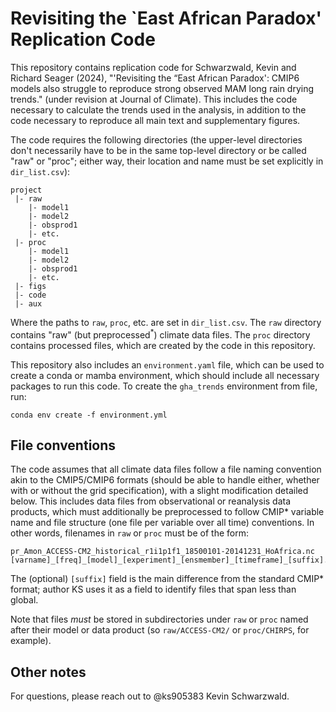 # Revisiting the `East African Paradox' Replication Code
This repository contains replication code for Schwarzwald, Kevin and Richard Seager (2024), "'Revisiting the “East African Paradox': CMIP6 models also struggle to reproduce strong observed MAM long rain drying trends." (under revision at Journal of Climate). This includes the code necessary to calculate the trends used in the analysis, in addition to the code necessary to reproduce all main text and supplementary figures. 

The code requires the following directories (the upper-level directories don't necessarily have to be in the same top-level directory or be called "raw" or "proc"; either way, their location and name must be set explicitly in `dir_list.csv`): 

```
project
 |- raw
    |- model1
    |- model2
    |- obsprod1
    |- etc.
 |- proc
    |- model1
    |- model2
    |- obsprod1
    |- etc.
 |- figs
 |- code
 |- aux
```
Where the paths to `raw`, `proc`, etc. are set in `dir_list.csv`. The `raw` directory contains "raw" (but preprocessed$^*$) climate data files. The `proc` directory contains processed files, which are created by the code in this repository. 

This repository also includes an `environment.yaml` file, which can be used to create a conda or mamba environment, which should include all necessary packages to run this code. To create the `gha_trends` environment from file, run: 

```conda env create -f environment.yml```

## File conventions
The code assumes that all climate data files follow a file naming convention akin to the CMIP5/CMIP6 formats (should be able to handle either, whether with or without the grid specification), with a slight modification detailed below. This includes data files from observational or reanalysis data products, which must additionally be preprocessed to follow CMIP* variable name and file structure (one file per variable over all time) conventions. In other words, filenames in `raw` or `proc` must be of the form: 

```
pr_Amon_ACCESS-CM2_historical_r1i1p1f1_18500101-20141231_HoAfrica.nc
[varname]_[freq]_[model]_[experiment]_[ensmember]_[timeframe]_[suffix].nc
```
The (optional) `[suffix]` field is the main difference from the standard CMIP* format; author KS uses it as a field to identify files that span less than global. 

Note that files _must_ be stored in subdirectories under `raw` or `proc` named after their model or data product (so `raw/ACCESS-CM2/` or `proc/CHIRPS`, for example). 

## Other notes
For questions, please reach out to @ks905383 Kevin Schwarzwald. 
